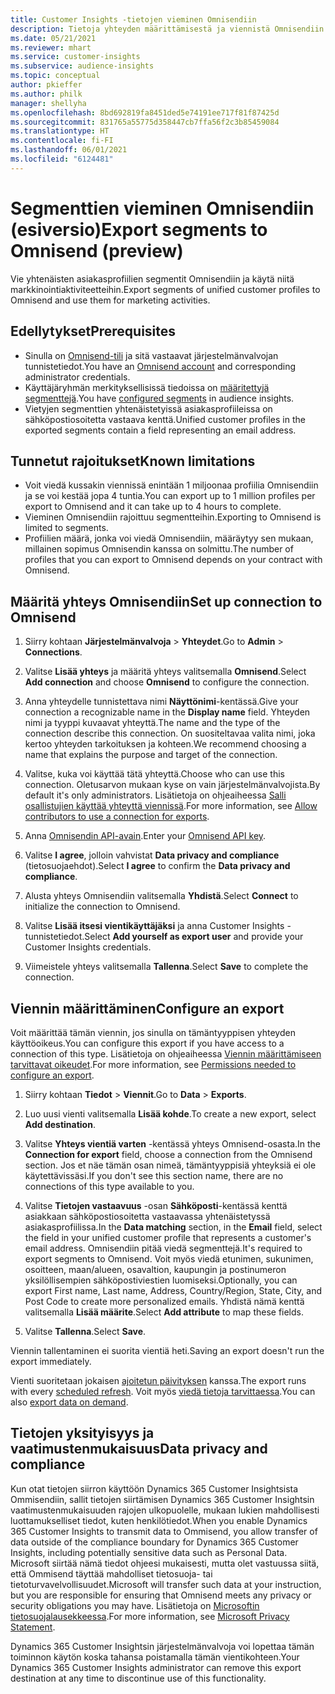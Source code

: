 ```yaml
---
title: Customer Insights -tietojen vieminen Omnisendiin
description: Tietoja yhteyden määrittämisestä ja viennistä Omnisendiin.
ms.date: 05/21/2021
ms.reviewer: mhart
ms.service: customer-insights
ms.subservice: audience-insights
ms.topic: conceptual
author: pkieffer
ms.author: philk
manager: shellyha
ms.openlocfilehash: 8bd692819fa8451ded5e74191ee717f81f87425d
ms.sourcegitcommit: 831765a55775d358447cb7ffa56f2c3b85459084
ms.translationtype: HT
ms.contentlocale: fi-FI
ms.lasthandoff: 06/01/2021
ms.locfileid: "6124481"
---
```

# <a name="export-segments-to-omnisend-preview"></a><span data-ttu-id="23580-103">Segmenttien vieminen Omnisendiin (esiversio)</span><span class="sxs-lookup"><span data-stu-id="23580-103">Export segments to Omnisend (preview)</span></span>

<span data-ttu-id="23580-104">Vie yhtenäisten asiakasprofiilien segmentit Omnisendiin ja käytä niitä markkinointiaktiviteetteihin.</span><span class="sxs-lookup"><span data-stu-id="23580-104">Export segments of unified customer profiles to Omnisend and use them for marketing activities.</span></span>

## <a name="prerequisites"></a><span data-ttu-id="23580-105">Edellytykset</span><span class="sxs-lookup"><span data-stu-id="23580-105">Prerequisites</span></span>

-   <span data-ttu-id="23580-106">Sinulla on [Omnisend-tili](https://www.omnisend.com/) ja sitä vastaavat järjestelmänvalvojan tunnistetiedot.</span><span class="sxs-lookup"><span data-stu-id="23580-106">You have an [Omnisend account](https://www.omnisend.com/) and corresponding administrator credentials.</span></span>
-   <span data-ttu-id="23580-107">Käyttäjäryhmän merkityksellisissä tiedoissa on [määritettyjä segmenttejä](segments.md).</span><span class="sxs-lookup"><span data-stu-id="23580-107">You have [configured segments](segments.md) in audience insights.</span></span>
-   <span data-ttu-id="23580-108">Vietyjen segmenttien yhtenäistetyissä asiakasprofiileissa on sähköpostiosoitetta vastaava kenttä.</span><span class="sxs-lookup"><span data-stu-id="23580-108">Unified customer profiles in the exported segments contain a field representing an email address.</span></span>

## <a name="known-limitations"></a><span data-ttu-id="23580-109">Tunnetut rajoitukset</span><span class="sxs-lookup"><span data-stu-id="23580-109">Known limitations</span></span>

- <span data-ttu-id="23580-110">Voit viedä kussakin viennissä enintään 1 miljoonaa profiilia Omnisendiin ja se voi kestää jopa 4 tuntia.</span><span class="sxs-lookup"><span data-stu-id="23580-110">You can export up to 1 million profiles per export to Omnisend and it can take up to 4 hours to complete.</span></span>
- <span data-ttu-id="23580-111">Vieminen Omnisendiin rajoittuu segmentteihin.</span><span class="sxs-lookup"><span data-stu-id="23580-111">Exporting to Omnisend is limited to segments.</span></span>
- <span data-ttu-id="23580-112">Profiilien määrä, jonka voi viedä Omnisendiin, määräytyy sen mukaan, millainen sopimus Omnisendin kanssa on solmittu.</span><span class="sxs-lookup"><span data-stu-id="23580-112">The number of profiles that you can export to Omnisend depends on your contract with Omnisend.</span></span>

## <a name="set-up-connection-to-omnisend"></a><span data-ttu-id="23580-113">Määritä yhteys Omnisendiin</span><span class="sxs-lookup"><span data-stu-id="23580-113">Set up connection to Omnisend</span></span>

1. <span data-ttu-id="23580-114">Siirry kohtaan **Järjestelmänvalvoja** > **Yhteydet**.</span><span class="sxs-lookup"><span data-stu-id="23580-114">Go to **Admin** > **Connections**.</span></span>

1. <span data-ttu-id="23580-115">Valitse **Lisää yhteys** ja määritä yhteys valitsemalla **Omnisend**.</span><span class="sxs-lookup"><span data-stu-id="23580-115">Select **Add connection** and choose **Omnisend** to configure the connection.</span></span>

1. <span data-ttu-id="23580-116">Anna yhteydelle tunnistettava nimi **Näyttönimi**-kentässä.</span><span class="sxs-lookup"><span data-stu-id="23580-116">Give your connection a recognizable name in the **Display name** field.</span></span> <span data-ttu-id="23580-117">Yhteyden nimi ja tyyppi kuvaavat yhteyttä.</span><span class="sxs-lookup"><span data-stu-id="23580-117">The name and the type of the connection describe this connection.</span></span> <span data-ttu-id="23580-118">On suositeltavaa valita nimi, joka kertoo yhteyden tarkoituksen ja kohteen.</span><span class="sxs-lookup"><span data-stu-id="23580-118">We recommend choosing a name that explains the purpose and target of the connection.</span></span>

1. <span data-ttu-id="23580-119">Valitse, kuka voi käyttää tätä yhteyttä.</span><span class="sxs-lookup"><span data-stu-id="23580-119">Choose who can use this connection.</span></span> <span data-ttu-id="23580-120">Oletusarvon mukaan kyse on vain järjestelmänvalvojista.</span><span class="sxs-lookup"><span data-stu-id="23580-120">By default it's only administrators.</span></span> <span data-ttu-id="23580-121">Lisätietoja on ohjeaiheessa [Salli osallistujien käyttää yhteyttä viennissä](connections.md#allow-contributors-to-use-a-connection-for-exports).</span><span class="sxs-lookup"><span data-stu-id="23580-121">For more information, see [Allow contributors to use a connection for exports](connections.md#allow-contributors-to-use-a-connection-for-exports).</span></span>

1. <span data-ttu-id="23580-122">Anna [Omnisendin API-avain](https://support.omnisend.com/en/articles/1061890-generating-api-key).</span><span class="sxs-lookup"><span data-stu-id="23580-122">Enter your [Omnisend API key](https://support.omnisend.com/en/articles/1061890-generating-api-key).</span></span>

1. <span data-ttu-id="23580-123">Valitse **I agree**, jolloin vahvistat **Data privacy and compliance** (tietosuojaehdot).</span><span class="sxs-lookup"><span data-stu-id="23580-123">Select **I agree** to confirm the **Data privacy and compliance**.</span></span>

1. <span data-ttu-id="23580-124">Alusta yhteys Omnisendiin valitsemalla **Yhdistä**.</span><span class="sxs-lookup"><span data-stu-id="23580-124">Select **Connect** to initialize the connection to Omnisend.</span></span>

1. <span data-ttu-id="23580-125">Valitse **Lisää itsesi vientikäyttäjäksi** ja anna Customer Insights -tunnistetiedot.</span><span class="sxs-lookup"><span data-stu-id="23580-125">Select **Add yourself as export user** and provide your Customer Insights credentials.</span></span>

1. <span data-ttu-id="23580-126">Viimeistele yhteys valitsemalla **Tallenna**.</span><span class="sxs-lookup"><span data-stu-id="23580-126">Select **Save** to complete the connection.</span></span>

## <a name="configure-an-export"></a><span data-ttu-id="23580-127">Viennin määrittäminen</span><span class="sxs-lookup"><span data-stu-id="23580-127">Configure an export</span></span>

<span data-ttu-id="23580-128">Voit määrittää tämän viennin, jos sinulla on tämäntyyppisen yhteyden käyttöoikeus.</span><span class="sxs-lookup"><span data-stu-id="23580-128">You can configure this export if you have access to a connection of this type.</span></span> <span data-ttu-id="23580-129">Lisätietoja on ohjeaiheessa [Viennin määrittämiseen tarvittavat oikeudet](export-destinations.md#set-up-a-new-export).</span><span class="sxs-lookup"><span data-stu-id="23580-129">For more information, see [Permissions needed to configure an export](export-destinations.md#set-up-a-new-export).</span></span>

1. <span data-ttu-id="23580-130">Siirry kohtaan **Tiedot** > **Viennit**.</span><span class="sxs-lookup"><span data-stu-id="23580-130">Go to **Data** > **Exports**.</span></span>

1. <span data-ttu-id="23580-131">Luo uusi vienti valitsemalla **Lisää kohde**.</span><span class="sxs-lookup"><span data-stu-id="23580-131">To create a new export, select **Add destination**.</span></span>

1. <span data-ttu-id="23580-132">Valitse **Yhteys vientiä varten** -kentässä yhteys Omnisend-osasta.</span><span class="sxs-lookup"><span data-stu-id="23580-132">In the **Connection for export** field, choose a connection from the Omnisend section.</span></span> <span data-ttu-id="23580-133">Jos et näe tämän osan nimeä, tämäntyyppisiä yhteyksiä ei ole käytettävissäsi.</span><span class="sxs-lookup"><span data-stu-id="23580-133">If you don't see this section name, there are no connections of this type available to you.</span></span>

1. <span data-ttu-id="23580-134">Valitse **Tietojen vastaavuus** -osan **Sähköposti**-kentässä kenttä asiakkaan sähköpostiosoitetta vastaavassa yhtenäistetyssä asiakasprofiilissa.</span><span class="sxs-lookup"><span data-stu-id="23580-134">In the **Data matching** section, in the **Email** field, select the field in your unified customer profile that represents a customer's email address.</span></span> <span data-ttu-id="23580-135">Omnisendiin pitää viedä segmenttejä.</span><span class="sxs-lookup"><span data-stu-id="23580-135">It's required to export segments to Omnisend.</span></span> <span data-ttu-id="23580-136">Voit myös viedä etunimen, sukunimen, osoitteen, maan/alueen, osavaltion, kaupungin ja postinumeron yksilöllisempien sähköpostiviestien luomiseksi.</span><span class="sxs-lookup"><span data-stu-id="23580-136">Optionally, you can export First name, Last name, Address, Country/Region, State, City, and Post Code to create more personalized emails.</span></span> <span data-ttu-id="23580-137">Yhdistä nämä kenttä valitsemalla **Lisää määrite**.</span><span class="sxs-lookup"><span data-stu-id="23580-137">Select **Add attribute** to map these fields.</span></span>

1. <span data-ttu-id="23580-138">Valitse **Tallenna**.</span><span class="sxs-lookup"><span data-stu-id="23580-138">Select **Save**.</span></span>

<span data-ttu-id="23580-139">Viennin tallentaminen ei suorita vientiä heti.</span><span class="sxs-lookup"><span data-stu-id="23580-139">Saving an export doesn't run the export immediately.</span></span>

<span data-ttu-id="23580-140">Vienti suoritetaan jokaisen [ajoitetun päivityksen](system.md#schedule-tab) kanssa.</span><span class="sxs-lookup"><span data-stu-id="23580-140">The export runs with every [scheduled refresh](system.md#schedule-tab).</span></span> <span data-ttu-id="23580-141">Voit myös [viedä tietoja tarvittaessa](export-destinations.md#run-exports-on-demand).</span><span class="sxs-lookup"><span data-stu-id="23580-141">You can also [export data on demand](export-destinations.md#run-exports-on-demand).</span></span> 


## <a name="data-privacy-and-compliance"></a><span data-ttu-id="23580-142">Tietojen yksityisyys ja vaatimustenmukaisuus</span><span class="sxs-lookup"><span data-stu-id="23580-142">Data privacy and compliance</span></span>

<span data-ttu-id="23580-143">Kun otat tietojen siirron käyttöön Dynamics 365 Customer Insightsista Ommisendiin, sallit tietojen siirtämisen Dynamics 365 Customer Insightsin vaatimustenmukaisuuden rajojen ulkopuolelle, mukaan lukien mahdollisesti luottamukselliset tiedot, kuten henkilötiedot.</span><span class="sxs-lookup"><span data-stu-id="23580-143">When you enable Dynamics 365 Customer Insights to transmit data to Ommisend, you allow transfer of data outside of the compliance boundary for Dynamics 365 Customer Insights, including potentially sensitive data such as Personal Data.</span></span> <span data-ttu-id="23580-144">Microsoft siirtää nämä tiedot ohjeesi mukaisesti, mutta olet vastuussa siitä, että Ommisend täyttää mahdolliset tietosuoja- tai tietoturvavelvollisuudet.</span><span class="sxs-lookup"><span data-stu-id="23580-144">Microsoft will transfer such data at your instruction, but you are responsible for ensuring that Omnisend meets any privacy or security obligations you may have.</span></span> <span data-ttu-id="23580-145">Lisätietoja on [Microsoftin tietosuojalausekkeessa](https://go.microsoft.com/fwlink/?linkid=396732).</span><span class="sxs-lookup"><span data-stu-id="23580-145">For more information, see [Microsoft Privacy Statement](https://go.microsoft.com/fwlink/?linkid=396732).</span></span>

<span data-ttu-id="23580-146">Dynamics 365 Customer Insightsin järjestelmänvalvoja voi lopettaa tämän toiminnon käytön koska tahansa poistamalla tämän vientikohteen.</span><span class="sxs-lookup"><span data-stu-id="23580-146">Your Dynamics 365 Customer Insights administrator can remove this export destination at any time to discontinue use of this functionality.</span></span>
